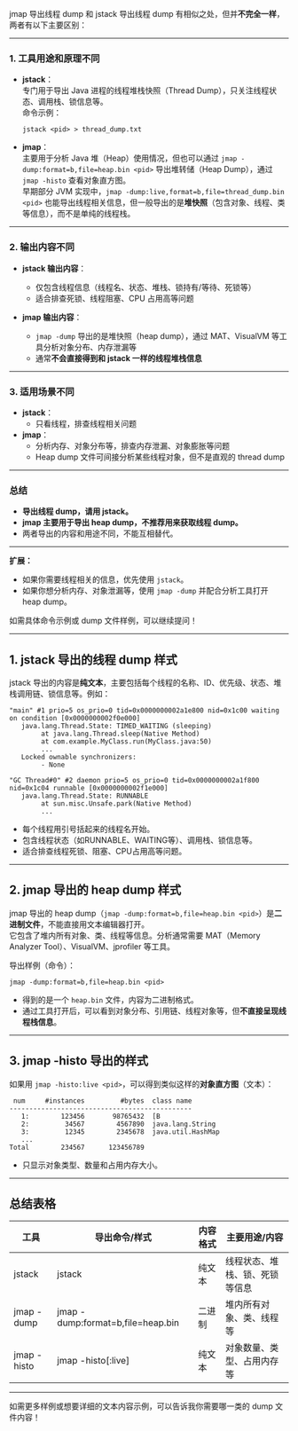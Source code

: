 jmap 导出线程 dump 和 jstack 导出线程 dump 有相似之处，但并**不完全一样**，两者有以下主要区别：

---

### 1. 工具用途和原理不同

- **jstack**：  
  专门用于导出 Java 进程的线程堆栈快照（Thread Dump），只关注线程状态、调用栈、锁信息等。  
  命令示例：  
  ```
  jstack <pid> > thread_dump.txt
  ```

- **jmap**：  
  主要用于分析 Java 堆（Heap）使用情况，但也可以通过 `jmap -dump:format=b,file=heap.bin <pid>` 导出堆转储（Heap Dump），通过 `jmap -histo` 查看对象直方图。  
  早期部分 JVM 实现中，`jmap -dump:live,format=b,file=thread_dump.bin <pid>` 也能导出线程相关信息，但一般导出的是**堆快照**（包含对象、线程、类等信息），而不是单纯的线程栈。

---

### 2. 输出内容不同

- **jstack 输出内容**：  
  - 仅包含线程信息（线程名、状态、堆栈、锁持有/等待、死锁等）
  - 适合排查死锁、线程阻塞、CPU 占用高等问题

- **jmap 输出内容**：  
  - `jmap -dump` 导出的是堆快照（heap dump），通过 MAT、VisualVM 等工具分析对象分布、内存泄漏等
  - 通常**不会直接得到和 jstack 一样的线程堆栈信息**

---

### 3. 适用场景不同

- **jstack**：  
  - 只看线程，排查线程相关问题
- **jmap**：  
  - 分析内存、对象分布等，排查内存泄漏、对象膨胀等问题
  - Heap dump 文件可间接分析某些线程对象，但不是直观的 thread dump

---

### 总结

- **导出线程 dump，请用 jstack。**
- **jmap 主要用于导出 heap dump，不推荐用来获取线程 dump。**
- 两者导出的内容和用途不同，不能互相替代。

---

**扩展：**  
- 如果你需要线程相关的信息，优先使用 `jstack`。
- 如果你想分析内存、对象泄漏等，使用 `jmap -dump` 并配合分析工具打开 heap dump。

如需具体命令示例或 dump 文件样例，可以继续提问！

---

## 1. jstack 导出的线程 dump 样式

jstack 导出的内容是**纯文本**，主要包括每个线程的名称、ID、优先级、状态、堆栈调用链、锁信息等。例如：

```
"main" #1 prio=5 os_prio=0 tid=0x0000000002a1e800 nid=0x1c00 waiting on condition [0x0000000002f0e000]
   java.lang.Thread.State: TIMED_WAITING (sleeping)
        at java.lang.Thread.sleep(Native Method)
        at com.example.MyClass.run(MyClass.java:50)
        ...
   Locked ownable synchronizers:
        - None

"GC Thread#0" #2 daemon prio=5 os_prio=0 tid=0x0000000002a1f800 nid=0x1c04 runnable [0x0000000002f1e000]
   java.lang.Thread.State: RUNNABLE
        at sun.misc.Unsafe.park(Native Method)
        ...
```
- 每个线程用引号括起来的线程名开始。
- 包含线程状态（如RUNNABLE、WAITING等）、调用栈、锁信息等。
- 适合排查线程死锁、阻塞、CPU占用高等问题。

---

## 2. jmap 导出的 heap dump 样式

jmap 导出的 heap dump（`jmap -dump:format=b,file=heap.bin <pid>`）是**二进制文件**，不能直接用文本编辑器打开。  
它包含了堆内所有对象、类、线程等信息。分析通常需要 MAT（Memory Analyzer Tool）、VisualVM、jprofiler 等工具。

导出样例（命令）：
```
jmap -dump:format=b,file=heap.bin <pid>
```
- 得到的是一个 `heap.bin` 文件，内容为二进制格式。
- 通过工具打开后，可以看到对象分布、引用链、线程对象等，但**不直接呈现线程栈信息**。

---

## 3. jmap -histo 导出的样式

如果用 `jmap -histo:live <pid>`，可以得到类似这样的**对象直方图**（文本）：

```
 num     #instances         #bytes  class name
----------------------------------------------
   1:        123456       98765432  [B
   2:         34567        4567890  java.lang.String
   3:         12345        2345678  java.util.HashMap
   ...
Total        234567      123456789
```
- 只显示对象类型、数量和占用内存大小。

---

## 总结表格

| 工具        | 导出命令/样式                           | 内容格式 | 主要用途/内容                  |
| ----------- | --------------------------------------- | -------- | ------------------------------ |
| jstack      | jstack <pid>                            | 纯文本   | 线程状态、堆栈、锁、死锁等信息 |
| jmap -dump  | jmap -dump:format=b,file=heap.bin <pid> | 二进制   | 堆内所有对象、类、线程等       |
| jmap -histo | jmap -histo[:live] <pid>                | 纯文本   | 对象数量、类型、占用内存等     |

---

如需更多样例或想要详细的文本内容示例，可以告诉我你需要哪一类的 dump 文件内容！